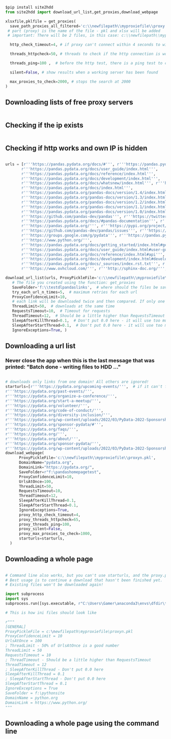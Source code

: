 ```python
$pip install site2hdd
from site2hdd import download_url_list,get_proxies,download_webpage
```

```python
xlsxfile,pklfile = get_proxies(
  save_path_proxies_all_filtered='c:\\newfilepath\\myproxiefile\\proxy', #  path doesn't have to exist, it will be created, last 
 # part (proxy) is the name of the file - pkl and xlsx will be added
 # important: There will be 2 files, in this case: c:\\newfilepath\\myproxiefile\\proxy.pkl and c:\\newfilepath\\myproxiefile\\proxy.xlsx

  http_check_timeout=4, # if proxy can't connect within 4 seconds to wikipedia, it is invalid

  threads_httpcheck=50, # threads to check if the http connection is working

  threads_ping=100 ,  # before the http test, there is a ping test to check if the server exists

  silent=False, # show results when a working server has been found

  max_proxies_to_check=2000, # stops the search at 2000
)
```

## Downloading lists of free proxy servers

<img title="" src="https://github.com/hansalemaos/screenshots/raw/main/site2hdd/site2hdd00000000.png" alt="">

## Checking if the ip exists

<img title="" src="https://github.com/hansalemaos/screenshots/raw/main/site2hdd/site2hdd00000001.png" alt="">

## Checking if http works and own IP is hidden

<img title="" src="https://github.com/hansalemaos/screenshots/raw/main/site2hdd/site2hdd00000004.png" alt="">

```python
urls = [r'''https://pandas.pydata.org/docs/#''', r'''https://pandas.pydata.org/docs/getting_started/index.html''',
       r'''https://pandas.pydata.org/docs/user_guide/index.html''',
       r'''https://pandas.pydata.org/docs/reference/index.html''',
       r'''https://pandas.pydata.org/docs/development/index.html''',
       r'''https://pandas.pydata.org/docs/whatsnew/index.html''', r'''https://pandas.pydata.org/docs/dev/index.html''',
       r'''https://pandas.pydata.org/docs/index.html''',
       r'''https://pandas.pydata.org/pandas-docs/version/1.4/index.html''',
       r'''https://pandas.pydata.org/pandas-docs/version/1.3/index.html''',
       r'''https://pandas.pydata.org/pandas-docs/version/1.2/index.html''',
       r'''https://pandas.pydata.org/pandas-docs/version/1.1/index.html''',
       r'''https://pandas.pydata.org/pandas-docs/version/1.0/index.html''',
       r'''https://github.com/pandas-dev/pandas''', r'''https://twitter.com/pandas_dev''',
       r'''https://pandas.pydata.org/docs/#pandas-documentation''', r'''https://pandas.pydata.org/docs/pandas.zip''',
       r'''https://pandas.pydata.org/''', r'''https://pypi.org/project/pandas''',
       r'''https://github.com/pandas-dev/pandas/issues''', r'''https://stackoverflow.com/questions/tagged/pandas''',
       r'''https://groups.google.com/g/pydata''', r'''https://pandas.pydata.org/docs/#module-pandas''',
       r'''https://www.python.org/''',
       r'''https://pandas.pydata.org/docs/getting_started/index.html#getting-started''',
       r'''https://pandas.pydata.org/docs/user_guide/index.html#user-guide''',
       r'''https://pandas.pydata.org/docs/reference/index.html#api''',
       r'''https://pandas.pydata.org/docs/development/index.html#development''',
       r'''https://pandas.pydata.org/docs/_sources/index.rst.txt''', r'''https://numfocus.org/''',
       r'''https://www.ovhcloud.com/''', r'''http://sphinx-doc.org/''', ]

download_url_list(urls, ProxyPickleFile='c:\\newfilepath\\myproxiefile\\proxyn.pkl',
   # The file you created using the function: get_proxies 
   SaveFolder='f:\\testdlpandaslinks',  # where should the files be saved
   try_each_url_n_times=5,  # maximum retries for each url
   ProxyConfidenceLimit=10,
   # each link will be downloaded twice and then compared. If only one result is positive, it counts as a not successful download. But if     the ProxyConfidenceLimit is higher, then it will be accepted
   ThreadLimit=50,  # downloads at the same time
   RequestsTimeout=10,  # Timeout for requests
   ThreadTimeout=12,  # Should be a little higher than RequestsTimeout
   SleepAfterKillThread=0.1,  # Don't put 0.0 here - it will use too much CPU
   SleepAfterStartThread=0.1,  # Don't put 0.0 here - it will use too much CPU
   IgnoreExceptions=True, )
```

## Downloading a url list

### Never close the app when this is the last message that was printed: "Batch done - writing files to HDD ..."

<img title="" src="https://github.com/hansalemaos/screenshots/raw/main/site2hdd/site2hdd00000007.png" alt="">

```python
# downloads only links from one domain! All others are ignored!
starturls=[r'''https://pydata.org/upcoming-events/''',  # if it can't find links on the starting page, pass a list of links from the site. 
r'''https://pydata.org/past-events/''',
r'''https://pydata.org/organize-a-conference/''',
r'''https://pydata.org/start-a-meetup/''',
r'''https://pydata.org/volunteer/''',
r'''https://pydata.org/code-of-conduct/''',
r'''https://pydata.org/diversity-inclusion/''',
r'''https://pydata.org/wp-content/uploads/2022/03/PyData-2022-Sponsorship-Prospectus-v4-1.pdf''',
r'''https://pydata.org/sponsor-pydata/#''',
r'''https://pydata.org/faqs/''',
r'''https://pydata.org/''',
r'''https://pydata.org/about/''',
r'''https://pydata.org/sponsor-pydata/''',
r'''https://pydata.org/wp-content/uploads/2022/03/PyData-2022-Sponsorship-Prospectus-v4.pdf''',]
download_webpage(
      ProxyPickleFile='c:\\newfilepath\\myproxiefile\\proxyn.pkl',
      DomainName="pydata.org",
      DomainLink="https://pydata.org/",
      SaveFolder=r"f:\pandashomepagetest",
      ProxyConfidenceLimit=10,
      UrlsAtOnce=100,
      ThreadLimit=50,
      RequestsTimeout=10,
      ThreadTimeout=12,
      SleepAfterKillThread=0.1,
      SleepAfterStartThread=0.1,
      IgnoreExceptions=True,
      proxy_http_check_timeout=4,
      proxy_threads_httpcheck=65,
      proxy_threads_ping=100,
      proxy_silent=False,
      proxy_max_proxies_to_check=1000,
      starturls=starturls,
  )
```

## Downloading a whole page

<img title="" src="https://github.com/hansalemaos/screenshots/raw/main/site2hdd/site2hdd00000007.png" alt="">

```python
# Command line also works, but you can't use starturls, and the proxy.pkl has to exist already! 
# Best usage is to continue a download that hasn't been finished yet. 
# Existing files won't be downloaded again! 

import subprocess
import sys
subprocess.run([sys.executable, r"C:\Users\Gamer\anaconda3\envs\dfdir\threadingresultstest.py",r'C:\Users\Gamer\anaconda3\envs\dfdir\exampleconfigdownloader.ini'])

# This is how ini files should look like 

r"""
[GENERAL]
ProxyPickleFile = c:\newfilepath\myproxiefile\proxyn.pkl
ProxyConfidenceLimit = 10
UrlsAtOnce = 100
; ThreadLimit - 50% of UrlsAtOnce is a good number 
ThreadLimit = 50  
RequestsTimeout = 10 
; ThreadTimeout - Should be a little higher than RequestsTimeout
ThreadTimeout = 12 
; SleepAfterKillThread - Don't put 0.0 here
SleepAfterKillThread = 0.1 
; SleepAfterStartThread - Don't put 0.0 here
SleepAfterStartThread = 0.1 
IgnoreExceptions = True
SaveFolder = f:\pythonsite
DomainName = python.org
DomainLink = https://www.python.org/
"""
```

## Downloading a whole page using the command line

<img title="" src="https://github.com/hansalemaos/screenshots/raw/main/site2hdd/site2hdd00000009.png" alt="">

